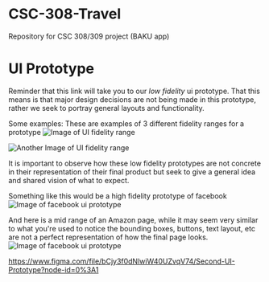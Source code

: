 # CSC-308-Travel
Repository for CSC 308/309 project (BAKU app)



# UI Prototype

Reminder that this link will take you to our *low fidelity* ui prototype. 
That this means is that major design decisions are not being made in this prototype, rather we seek to portray general layouts and functionality.

Some examples:
These are examples of 3 different fidelity ranges for a prototype
![Image of UI fidelity range](https://mentormate.com/wp-content/uploads/2018/05/all-wireframes-1030x585.jpg)

![Another Image of UI fidelity range](https://file.mockplus.com/image/2019/10/51cb8a9a-ddd3-4cac-8fb8-d9f5db887c30.jpg
)

It is important to observe how these low fidelity prototypes are not concrete in their representation of their final product but seek to give a general idea and shared vision of what to expect.

Something like this would be a high fidelity prototype of facebook 
![Image of facebook ui prototype](https://files.fluxes.com/wp-content/uploads/2017/08/Free-Facebook-Mobile-Feed-Profile-Mockups.jpg)

And here is a mid range of an Amazon page, while it may seem very similar to what you're used to notice the bounding boxes, buttons, text layout, etc are not a perfect representation of how the final page looks.
![Image of facebook ui prototype](https://i.pinimg.com/originals/5d/b0/87/5db0878f77fc9c44dc5b0aee3c532d17.jpg)


https://www.figma.com/file/bCjy3f0dNlwiW40UZvqV74/Second-UI-Prototype?node-id=0%3A1
